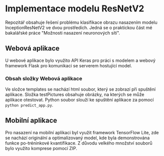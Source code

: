 # Implementace modelu ResNetV2


Repozitář obsahuje řešení problému klasifikace obrazu nasazením modelu InceptionResNetV2 ve dvou prostředích. Jedná se o praktickou část mé bakalářské práce "Možnosti nasazení neuronových sítí".

## Webová aplikace
U webové aplikace bylo využito API Keras pro práci s modelem a webový framework Flask pro komunikaci se serverem hostující model. 
### Obsah složky Webová aplikace
Ve složce templates se nachází html soubor, který se zobrazí při spuštění aplikace.
Složka testPictures obsahuje obrázky, na kterých se může aplikace otestovat.
Python soubor slouží ke spuštění aplikace za pomocí `python predict_app.py`.

## Mobilní aplikace
Pro nasazení na mobilní aplikaci byl využit framework TensorFlow Lite, zde se nachází originální a optimalizovaný model, kde byla demonstrována funkce po-tréninkové kvantifikace.
Z důvodu velkého množství souborů bylo využito komprese pomocí ZIP.


